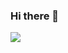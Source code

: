 ### Hi there 👋

<img src="https://api.accredible.com/v1/frontend/credential_website_embed_image/badge/38155851">
